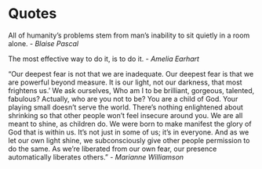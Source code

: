# Quotes

All of humanity’s problems stem from man’s inability to sit quietly in a room alone. - _Blaise Pascal_ 
<br/>  

The most effective way to do it, is to do it. -  _Amelia Earhart_  

“Our deepest fear is not that we are inadequate. Our deepest fear is that we are powerful beyond measure. It is our light, not our darkness, that most frightens us.’ We ask ourselves, Who am I to be brilliant, gorgeous, talented, fabulous? Actually, who are you not to be? You are a child of God. Your playing small doesn’t serve the world. There’s nothing enlightened about shrinking so that other people won’t feel insecure around you. We are all meant to shine, as children do. We were born to make manifest the glory of God that is within us. It’s not just in some of us; it’s in everyone. And as we let our own light shine, we subconsciously give other people permission to do the same. As we’re liberated from our own fear, our presence automatically liberates others.” - _Marianne Williamson_ 


